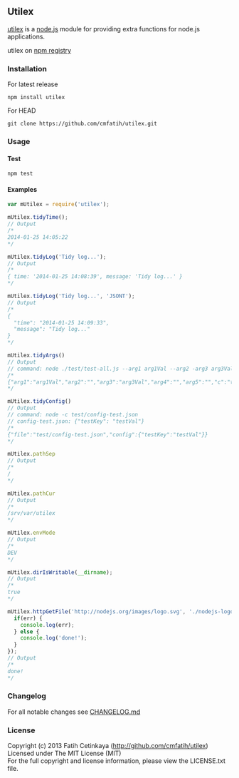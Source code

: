 ## Utilex

  [utilex](http://github.com/cmfatih/utilex) is a [node.js](http://nodejs.org) module for providing extra functions for node.js applications.  

  utilex on [npm registry](http://npmjs.org/package/utilex)

### Installation

For latest release
```
npm install utilex
```

For HEAD
```
git clone https://github.com/cmfatih/utilex.git
```

### Usage

#### Test
```
npm test
```

#### Examples
```javascript
var mUtilex = require('utilex');

mUtilex.tidyTime();
// Output
/*
2014-01-25 14:05:22
*/

mUtilex.tidyLog('Tidy log...');
// Output
/*
{ time: '2014-01-25 14:08:39', message: 'Tidy log...' }
*/

mUtilex.tidyLog('Tidy log...', 'JSONT');
// Output
/*
{
  "time": "2014-01-25 14:09:33",
  "message": "Tidy log..."
}
*/

mUtilex.tidyArgs()
// Output
// command: node ./test/test-all.js --arg1 arg1Val --arg2 -arg3 arg3Val arg4 arg5 -c test/config-test.json
/*
{"arg1":"arg1Val","arg2":"","arg3":"arg3Val","arg4":"","arg5":"","c":"test/config-test.json"}
*/

mUtilex.tidyConfig()
// Output
// command: node -c test/config-test.json
// config-test.json: {"testKey": "testVal"}
/*
{"file":"test/config-test.json","config":{"testKey":"testVal"}}
*/

mUtilex.pathSep
// Output
/*
/
*/

mUtilex.pathCur
// Output
/*
/srv/var/utilex
*/

mUtilex.envMode
// Output
/*
DEV
*/

mUtilex.dirIsWritable(__dirname);
// Output
/*
true
*/

mUtilex.httpGetFile('http://nodejs.org/images/logo.svg', './nodejs-logo.svg', function(err) {
  if(err) {
    console.log(err);
  } else {
    console.log('done!');
  }
});
// Output
/*
done!
*/
```

### Changelog

For all notable changes see [CHANGELOG.md](https://github.com/cmfatih/utilex/blob/master/CHANGELOG.md)

### License

Copyright (c) 2013 Fatih Cetinkaya (http://github.com/cmfatih/utilex)  
Licensed under The MIT License (MIT)  
For the full copyright and license information, please view the LICENSE.txt file.